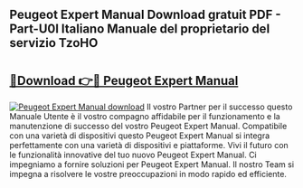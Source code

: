 ## Peugeot Expert Manual Download gratuit PDF - Part-U0l Italiano Manuale del proprietario del servizio TzoHO

# <h2><a href="http://dfg9b3.blite.top/?on=Peugeot+Expert+Manual">🔗Download 👉🔴 Peugeot Expert Manual</a></h2>

[![Peugeot Expert Manual download](https://i.imgur.com/lujVjoI.png)](http://dfg9b3.blite.top/?on=Peugeot+Expert+Manual)
Il vostro Partner per il successo questo Manuale Utente è il vostro compagno affidabile per il funzionamento e la manutenzione di successo del vostro Peugeot Expert Manual. Compatibile con una varietà di dispositivi questo Peugeot Expert Manual si integra perfettamente con una varietà di dispositivi e piattaforme. Vivi il futuro con le funzionalità innovative del tuo nuovo Peugeot Expert Manual. Ci impegniamo a fornire soluzioni per Peugeot Expert Manual. Il nostro Team si impegna a risolvere le vostre preoccupazioni in modo rapido ed efficiente.
